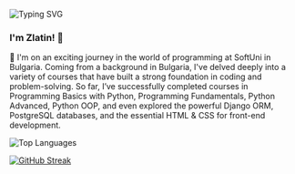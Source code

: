 ![Typing SVG](https://readme-typing-svg.herokuapp.com?color=%2336BCF7&lines=Hello,+World!;Welcome+to+my+GitHub+Profile!;Happy+Coding!+💻)
### I'm Zlatin! 👋

🌱 I'm on an exciting journey in the world of programming at SoftUni in Bulgaria. Coming from a background in Bulgaria, I've delved deeply into a variety of courses that have built a strong foundation in coding and problem-solving. So far, I’ve successfully completed courses in Programming Basics with Python, Programming Fundamentals, Python Advanced, Python OOP, and even explored the powerful Django ORM, PostgreSQL databases, and the essential HTML & CSS for front-end development.

![Top Languages](https://github-readme-stats.vercel.app/api/top-langs/?username=zlatin-r&layout=compact&theme=radical&langs_count=6)

[![GitHub Streak](https://github-readme-streak-stats.herokuapp.com/?user=zlatin-r&theme=dark)](https://git.io/streak-stats)
